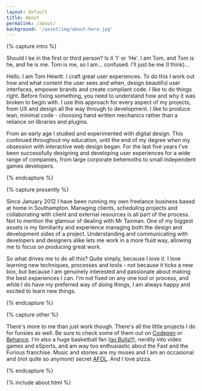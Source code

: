 ```yaml
---
layout: default
title: About
permalink: /about/
background: '/asset/img/about-hero.jpg'
---
```


{% capture intro %}
<p class="headline">Should I be in the first or third person? Is it 'I' or 'He'. I am Tom, and Tom is he, and he is me. Tom is me, so I am... confused. I'll just be me (I think)...</p>

<p>Hello. I am Tom Hewitt. I craft great user experiences. To do this I work out how and what content the user sees and when, design beautiful user interfaces, empower brands and create compliant code. I like to do things right. Before fixing something, you need to understand how and why it was broken to begin with. I use this approach for every aspect of my projects, from UX and design all the way through to development. I like to produce lean, minimal code - choosing hand written mechanics rather than a reliance on libraries and plugins.</p>

<p>From an early age I studied and experimented with digital design. This continued throughout my education, until the end of my degree when my obsession with interactive web design began. For the last five years I've been successfully designing and developing user experiences for a wide range of companies, from large corporate behemoths to small independent games developers.</p>
{% endcapture %}


{% capture presently %}
<p>Since January 2012 I have been running my own freelance business based at home in Southampton. Managing clients, scheduling projects and collaborating with client and external resources is all part of the process. Not to mention the glamour of dealing with Mr Taxman. One of my biggest assets is my familiarity and experience managing both the design and development sides of a project. Understanding and communicating with developers and designers alike lets me work in a more fluid way, allowing me to focus on producing great work.</p>

<p>So what drives me to do all this? Quite simply, because I love it. I love learning new techniques, processes and tools - not because it ticks a new box, but because I am genuinely interested and passionate about making the best experiences I can. I'm not fixed on any one tool or process, and while I do have my preferred way of doing things, I am always happy and excited to learn new things.</p>
{% endcapture %}


{% capture other %}
<p>There's more to me than just work though. There's all the little projects I do for funsies as well. Be sure to check some of them out on <a href="http://codepen.io/tomchewitt" target="_blank">Codepen</a> or <a target="_blank" href="https://www.behance.net/tomchewitt">Behance</a>. I'm also a huge basketball fan (<a href="http://www.nba.com/bulls/" target="_blank">go Bulls!!</a>), nerdily into video games and eSports, and am way too enthusiastic about the Fast and the Furious franchise. Music and stories are my muses and I am an occasional and (not quite so anymore) secret <a href="http://www.brickish.org/default.aspx" target="_blank">AFOL</a>. And I love pizza.</p>
{% endcapture %}


{% include about.html %}
